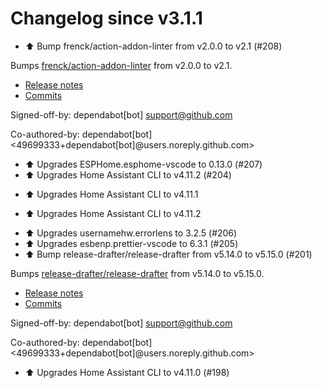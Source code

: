 # Changelog since v3.1.1
- ⬆️ Bump frenck/action-addon-linter from v2.0.0 to v2.1 (#208)

Bumps [frenck/action-addon-linter](https://github.com/frenck/action-addon-linter) from v2.0.0 to v2.1.
- [Release notes](https://github.com/frenck/action-addon-linter/releases)
- [Commits](https://github.com/frenck/action-addon-linter/compare/v2.0.0...c78e9c97c40f706d88152a577cdf726c83cad5b0)

Signed-off-by: dependabot[bot] <support@github.com>

Co-authored-by: dependabot[bot] <49699333+dependabot[bot]@users.noreply.github.com> 
- ⬆️ Upgrades ESPHome.esphome-vscode to 0.13.0 (#207) 
- ⬆️ Upgrades Home Assistant CLI to v4.11.2 (#204)

* ⬆️ Upgrades Home Assistant CLI to v4.11.1

* ⬆️ Upgrades Home Assistant CLI to v4.11.2 
- ⬆️ Upgrades usernamehw.errorlens to 3.2.5 (#206) 
- ⬆️ Upgrades esbenp.prettier-vscode to 6.3.1 (#205) 
- ⬆️ Bump release-drafter/release-drafter from v5.14.0 to v5.15.0 (#201)

Bumps [release-drafter/release-drafter](https://github.com/release-drafter/release-drafter) from v5.14.0 to v5.15.0.
- [Release notes](https://github.com/release-drafter/release-drafter/releases)
- [Commits](https://github.com/release-drafter/release-drafter/compare/v5.14.0...fe52e97d262833ae07d05efaf1a239df3f1b5cd4)

Signed-off-by: dependabot[bot] <support@github.com>

Co-authored-by: dependabot[bot] <49699333+dependabot[bot]@users.noreply.github.com> 
- ⬆️ Upgrades Home Assistant CLI to v4.11.0 (#198) 
